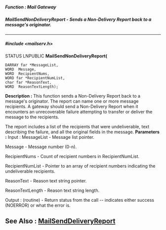 ##### Function : Mail Gateway
##### MailSendNonDeliveryReport - Sends a Non-Delivery Report back to a message's originator.
---
##### #include <mailserv.h>
STATUS LNPUBLIC **MailSendNonDeliveryReport(**

	DARRAY far *MessageList,
	WORD  Message,
	WORD  RecipientNums,
	WORD far *RecipientNumList,
	char far *ReasonText,
	WORD  ReasonTextLength);
**Description :**
This function sends a Non-Delivery Report back to a message's originator.  The 
report can name one or more message recipients.  A gateway should send a 
Non-Delivery Report when it encounters an unrecoverable failure attempting to 
transfer or deliver the message to the recipients.

The report includes a list of the recipients that were undeliverable, text 
describing the failure, and all the original fields in the message.
**Parameters :**
Input :
MessageList  -  Message list pointer.

Message  -  Message number (0-n).

RecipientNums  -  Count of recipient numbers in RecipientNumList.

RecipientNumList  -  Pointer to an array of recipient numbers indicating the undeliverable recipients.

ReasonText  -  Reason text string pointer.

ReasonTextLength  -  Reason text string length.

Output :
(routine)  -  Return status from the call -- indicates either success (NOERROR) or what the error is.


**See Also :**
[MailSendDeliveryReport](D:/md_files/MailSendDeliveryReport.md)
---
